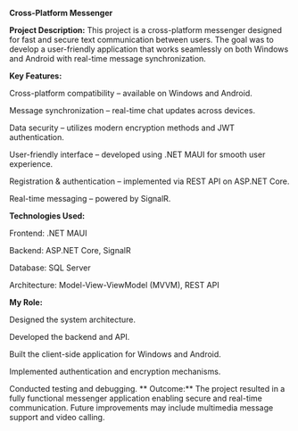**Cross-Platform Messenger**

**Project Description:**
This project is a cross-platform messenger designed for fast and secure text communication between users. The goal was to develop a user-friendly application that works seamlessly on both Windows and Android with real-time message synchronization.

**Key Features:**

Cross-platform compatibility – available on Windows and Android.

Message synchronization – real-time chat updates across devices.

Data security – utilizes modern encryption methods and JWT authentication.

User-friendly interface – developed using .NET MAUI for smooth user experience.

Registration & authentication – implemented via REST API on ASP.NET Core.

Real-time messaging – powered by SignalR.

**Technologies Used:**

Frontend: .NET MAUI

Backend: ASP.NET Core, SignalR

Database: SQL Server

Architecture: Model-View-ViewModel (MVVM), REST API

**My Role:**

Designed the system architecture.

Developed the backend and API.

Built the client-side application for Windows and Android.

Implemented authentication and encryption mechanisms.

Conducted testing and debugging.
**
Outcome:**
The project resulted in a fully functional messenger application enabling secure and real-time communication. Future improvements may include multimedia message support and video calling.

